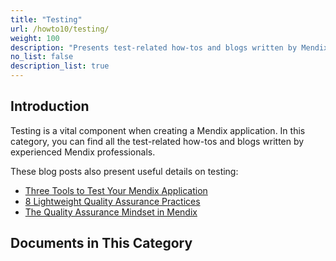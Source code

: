 ```yaml
---
title: "Testing"
url: /howto10/testing/
weight: 100
description: "Presents test-related how-tos and blogs written by Mendix professionals."
no_list: false
description_list: true
---
```


## Introduction

Testing is a vital component when creating a Mendix application. In this category, you can find all the test-related how-tos and blogs written by experienced Mendix professionals.

These blog posts also present useful details on testing:

* [Three Tools to Test Your Mendix Application](https://www.mendix.com/blog/three-tools-to-test-your-mendix-application/)
* [8 Lightweight Quality Assurance Practices](https://www.mendix.com/blog/8-lightweight-quality-assurance-practices/)
* [The Quality Assurance Mindset in Mendix](https://www.youtube.com/watch?v=hpJp-tAUn-g)

## Documents in This Category
